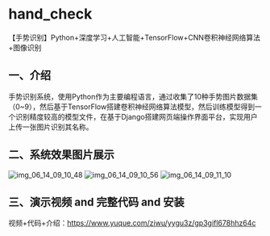 # hand_check
【手势识别】Python+深度学习+人工智能+TensorFlow+CNN卷积神经网络算法+图像识别

## 一、介绍
手势识别系统，使用Python作为主要编程语言，通过收集了10种手势图片数据集（0~9），然后基于TensorFlow搭建卷积神经网络算法模型，然后训练模型得到一个识别精度较高的模型文件，在基于Django搭建网页端操作界面平台，实现用户上传一张图片识别其名称。

## 二、系统效果图片展示
![img_06_14_09_10_48](https://github.com/user-attachments/assets/db89e22f-4c6a-4903-8ad0-0fddb8fae886)
![img_06_14_09_10_56](https://github.com/user-attachments/assets/e2eb7e1a-cf5b-4a43-b961-68ff8a5b05fe)
![img_06_14_09_11_10](https://github.com/user-attachments/assets/5a43ac7d-20d3-4ae9-ab38-78030daf19d7)

## 三、演示视频 and 完整代码 and 安装
视频+代码+介绍：https://www.yuque.com/ziwu/yygu3z/gp3gifl678hhz64c
